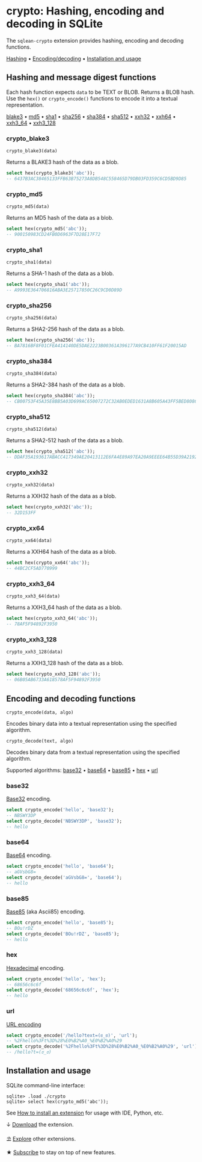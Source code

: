 # crypto: Hashing, encoding and decoding in SQLite

The `sqlean-crypto` extension provides hashing, encoding and decoding functions.

[Hashing](#hashing-and-message-digest-functions) •
[Encoding/decoding](#encoding-and-decoding-functions) •
[Installation and usage](#installation-and-usage)

## Hashing and message digest functions

Each hash function expects `data` to be TEXT or BLOB. Returns a BLOB hash. Use the `hex()` or `crypto_encode()` functions to encode it into a textual representation.

[blake3](#crypto_blake3) •
[md5](#crypto_md5) •
[sha1](#crypto_sha1) •
[sha256](#crypto_sha256) •
[sha384](#crypto_sha384) •
[sha512](#crypto_sha512) •
[xxh32](#crypto_xxh32) •
[xxh64](#crypto_xxh64) •
[xxh3_64](#crypto_xxh3_64) •
[xxh3_128](#crypto_xxh3_128)

### crypto_blake3

```text
crypto_blake3(data)
```

Returns a BLAKE3 hash of the data as a blob.

```sql
select hex(crypto_blake3('abc'));
-- 6437B3AC38465133FFB63B75273A8DB548C558465D79DB03FD359C6CD5BD9D85
```

### crypto_md5

```text
crypto_md5(data)
```

Returns an MD5 hash of the data as a blob.

```sql
select hex(crypto_md5('abc'));
-- 900150983CD24FB0D6963F7D28E17F72
```

### crypto_sha1

```text
crypto_sha1(data)
```

Returns a SHA-1 hash of the data as a blob.

```sql
select hex(crypto_sha1('abc'));
-- A9993E364706816ABA3E25717850C26C9CD0D89D
```

### crypto_sha256

```text
crypto_sha256(data)
```

Returns a SHA2-256 hash of the data as a blob.

```sql
select hex(crypto_sha256('abc'));
-- BA7816BF8F01CFEA414140DE5DAE2223B00361A396177A9CB410FF61F20015AD
```

### crypto_sha384

```text
crypto_sha384(data)
```

Returns a SHA2-384 hash of the data as a blob.

```sql
select hex(crypto_sha384('abc'));
-- CB00753F45A35E8BB5A03D699AC65007272C32AB0EDED1631A8B605A43FF5BED8086072BA1E7CC2358BAECA134C825A7
```

### crypto_sha512

```text
crypto_sha512(data)
```

Returns a SHA2-512 hash of the data as a blob.

```sql
select hex(crypto_sha512('abc'));
-- DDAF35A193617ABACC417349AE20413112E6FA4E89A97EA20A9EEEE64B55D39A2192992A274FC1A836BA3C23A3FEEBBD454D4423643CE80E2A9AC94FA54CA49F
```

### crypto_xxh32

```text
crypto_xxh32(data)
```

Returns a XXH32 hash of the data as a blob.

```sql
select hex(crypto_xxh32('abc'));
-- 32D153FF
```

### crypto_xx64

```text
crypto_xx64(data)
```

Returns a XXH64 hash of the data as a blob.

```sql
select hex(crypto_xx64('abc'));
-- 44BC2CF5AD770999
```

### crypto_xxh3_64

```text
crypto_xxh3_64(data)
```

Returns a XXH3_64 hash of the data as a blob.

```sql
select hex(crypto_xxh3_64('abc'));
-- 78AF5F94892F3950
```

### crypto_xxh3_128

```text
crypto_xxh3_128(data)
```

Returns a XXH3_128 hash of the data as a blob.

```sql
select hex(crypto_xxh3_128('abc'));
-- 06B05AB6733A618578AF5F94892F3950
```

## Encoding and decoding functions

```text
crypto_encode(data, algo)
```

Encodes binary data into a textual representation using the specified algorithm.

```text
crypto_decode(text, algo)
```

Decodes binary data from a textual representation using the specified algorithm.

Supported algorithms: [base32](#base32) •
[base64](#base64) •
[base85](#base85) •
[hex](#hex) •
[url](#url)

### base32

[Base32](https://en.wikipedia.org/wiki/Base32) encoding.

```sql
select crypto_encode('hello', 'base32');
-- NBSWY3DP
select crypto_decode('NBSWY3DP', 'base32');
-- hello
```

### base64

[Base64](https://en.wikipedia.org/wiki/Base64) encoding.

```sql
select crypto_encode('hello', 'base64');
-- aGVsbG8=
select crypto_decode('aGVsbG8=', 'base64');
-- hello
```

### base85

[Base85](https://en.wikipedia.org/wiki/Ascii85) (aka Ascii85) encoding.

```sql
select crypto_encode('hello', 'base85');
-- BOu!rDZ
select crypto_decode('BOu!rDZ', 'base85');
-- hello
```

### hex

[Hexadecimal](https://en.wikipedia.org/wiki/Hexadecimal) encoding.

```sql
select crypto_encode('hello', 'hex');
-- 68656c6c6f
select crypto_decode('68656c6c6f', 'hex');
-- hello
```

### url

[URL encoding](https://en.wikipedia.org/wiki/URL_encoding)

```sql
select crypto_encode('/hello?text=(ಠ_ಠ)', 'url');
-- %2Fhello%3Ft%3D%28%E0%B2%A0_%E0%B2%A0%29
select crypto_decode('%2Fhello%3Ft%3D%28%E0%B2%A0_%E0%B2%A0%29', 'url');
-- /hello?t=(ಠ_ಠ)
```

## Installation and usage

SQLite command-line interface:

```
sqlite> .load ./crypto
sqlite> select hex(crypto_md5('abc'));
```

See [How to install an extension](install.md) for usage with IDE, Python, etc.

↓ [Download](https://github.com/nalgeon/sqlean/releases/latest) the extension.

⛱ [Explore](https://github.com/nalgeon/sqlean) other extensions.

★ [Subscribe](https://antonz.org/subscribe/) to stay on top of new features.
